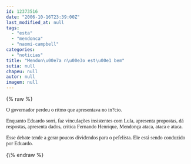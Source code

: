 ```yaml
---
id: 12373516
date: "2006-10-16T23:39:00Z"
last_modified_at: null
tags:
  - "esta"
  - "mendonca"
  - "naomi-campbell"
categories:
  - "noticias"
title: "Mendon\u00e7a n\u00e3o est\u00e1 bem"
sutia: null
chapeu: null
autor: null
imagem: null
---
```

{\% raw %}
<p><P><FONT face=Verdana>O governador perdeu o ritmo que apresentava no in?cio. </FONT></P></p>
<p><P><FONT face=Verdana>Enquanto Eduardo sorri, faz vinculações insistentes com Lula, apresenta propostas, dá respostas, apresenta dados, critica Fernando Henrique, Mendonça ataca, ataca e ataca. </FONT></P></p>
<p><P><FONT face=Verdana>Esse debate tende a gerar poucos dividendos para o pefelista. Ele está sendo conduzido por Eduardo.</FONT></P> </p>
{\% endraw %}